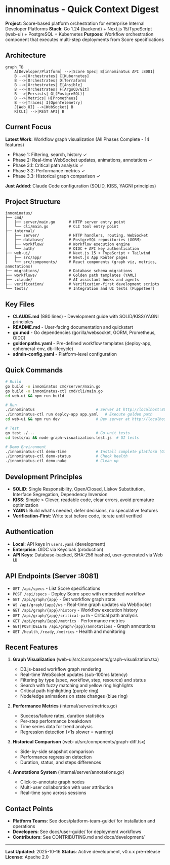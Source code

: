 # innominatus - Quick Context Digest

**Project**: Score-based platform orchestration for enterprise Internal Developer Platforms
**Stack**: Go 1.24 (backend) + Next.js 15/TypeScript (web-ui) + PostgreSQL + Kubernetes
**Purpose**: Workflow orchestration component that executes multi-step deployments from Score specifications

## Architecture

```mermaid
graph TB
    A[Developer/Platform] -->|Score Spec| B[innominatus API :8081]
    B -->|Orchestrates| C[Kubernetes]
    B -->|Orchestrates| D[Terraform]
    B -->|Orchestrates| E[Ansible]
    B -->|Orchestrates| F[ArgoCD/Git]
    B -->|Persists| G[(PostgreSQL)]
    B -->|Metrics| H[Prometheus]
    B -->|Traces| I[OpenTelemetry]
    J[Web UI] -->|WebSocket| B
    K[CLI] -->|REST API| B
```

## Current Focus

**Latest Work**: Workflow graph visualization (All Phases Complete - 14 features)
- Phase 1: Filtering, search, history ✓
- Phase 2: Real-time WebSocket updates, animations, annotations ✓
- Phase 3.1: Critical path analysis ✓
- Phase 3.2: Performance metrics ✓
- Phase 3.3: Historical graph comparison ✓

**Just Added**: Claude Code configuration (SOLID, KISS, YAGNI principles)

## Project Structure

```
innominatus/
├── cmd/
│   ├── server/main.go      # HTTP server entry point
│   └── cli/main.go         # CLI tool entry point
├── internal/
│   ├── server/             # HTTP handlers, routing, WebSocket
│   ├── database/           # PostgreSQL repositories (GORM)
│   ├── workflow/           # Workflow execution engine
│   └── auth/               # OIDC + API key authentication
├── web-ui/                 # Next.js 15 + TypeScript + Tailwind
│   ├── src/app/            # Next.js App Router pages
│   └── src/components/     # React components (graph viz, metrics, annotations)
├── migrations/             # Database schema migrations
├── workflows/              # Golden path templates (YAML)
├── .claude/                # AI assistant hooks and agents
├── verification/           # Verification-first development scripts
└── tests/                  # Integration and UI tests (Puppeteer)
```

## Key Files

- **CLAUDE.md** (880 lines) - Development guide with SOLID/KISS/YAGNI principles
- **README.md** - User-facing documentation and quickstart
- **go.mod** - Go dependencies (gorilla/websocket, GORM, Prometheus, OIDC)
- **goldenpaths.yaml** - Pre-defined workflow templates (deploy-app, ephemeral-env, db-lifecycle)
- **admin-config.yaml** - Platform-level configuration

## Quick Commands

```bash
# Build
go build -o innominatus cmd/server/main.go
go build -o innominatus-ctl cmd/cli/main.go
cd web-ui && npm run build

# Run
./innominatus                           # Server at http://localhost:8081
./innominatus-ctl run deploy-app app.yaml   # Execute golden path
cd web-ui && npm run dev                # Dev server at http://localhost:3000

# Test
go test ./...                           # Go unit tests
cd tests/ui && node graph-visualization.test.js  # UI tests

# Demo Environment
./innominatus-ctl demo-time             # Install complete platform (Gitea, ArgoCD, Vault, Grafana)
./innominatus-ctl demo-status           # Check health
./innominatus-ctl demo-nuke             # Clean up
```

## Development Principles

- **SOLID**: Single Responsibility, Open/Closed, Liskov Substitution, Interface Segregation, Dependency Inversion
- **KISS**: Simple > Clever, readable code, clear errors, avoid premature optimization
- **YAGNI**: Build what's needed, defer decisions, no speculative features
- **Verification-First**: Write test before code, iterate until verified

## Authentication

- **Local**: API keys in `users.yaml` (development)
- **Enterprise**: OIDC via Keycloak (production)
- **API Keys**: Database-backed, SHA-256 hashed, user-generated via Web UI

## API Endpoints (Server :8081)

- `GET /api/specs` - List Score specifications
- `POST /api/specs` - Deploy Score spec with embedded workflow
- `GET /api/graph/{app}` - Get workflow graph state
- `WS /api/graph/{app}/ws` - Real-time graph updates via WebSocket
- `GET /api/graph/{app}/history` - Workflow execution history
- `GET /api/graph/{app}/critical-path` - Critical path analysis
- `GET /api/graph/{app}/metrics` - Performance metrics
- `GET|POST|DELETE /api/graph/{app}/annotations` - Graph annotations
- `GET /health`, `/ready`, `/metrics` - Health and monitoring

## Recent Features

1. **Graph Visualization** (web-ui/src/components/graph-visualization.tsx)
   - D3.js-based workflow graph rendering
   - Real-time WebSocket updates (sub-100ms latency)
   - Filtering by type (spec, workflow, step, resource) and status
   - Search with fuzzy matching and yellow ring highlights
   - Critical path highlighting (purple ring)
   - Node/edge animations on state changes (blue ring)

2. **Performance Metrics** (internal/server/metrics.go)
   - Success/failure rates, duration statistics
   - Per-step performance breakdown
   - Time series data for trend analysis
   - Regression detection (>1s slower = warning)

3. **Historical Comparison** (web-ui/src/components/graph-diff.tsx)
   - Side-by-side snapshot comparison
   - Performance regression detection
   - Duration, status, and steps differences

4. **Annotations System** (internal/server/annotations.go)
   - Click-to-annotate graph nodes
   - Multi-user collaboration with user attribution
   - Real-time sync across sessions

## Contact Points

- **Platform Teams**: See docs/platform-team-guide/ for installation and operations
- **Developers**: See docs/user-guide/ for deployment workflows
- **Contributors**: See CONTRIBUTING.md and docs/development/

---

**Last Updated**: 2025-10-16
**Status**: Active development, v0.x.x pre-release
**License**: Apache 2.0
